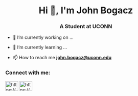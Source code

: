 <h1 align="center">Hi 👋, I'm John Bogacz</h1>
<h3 align="center">A Student at UCONN</h3>

- 🔭 I’m currently working on ...

- 🌱 I’m currently learning ...

- 📫 How to reach me **john.bogacz@uconn.edu**

<h3 align="left">Connect with me:</h3>
<p align="left">
<a href="https://www.linkedin.com/in/johnpbogacz/" target="blank"><img align="center" src="https://raw.githubusercontent.com/rahuldkjain/github-profile-readme-generator/master/src/images/icons/Social/linked-in-alt.svg" alt="https://www.linkedin.com/in/johnpbogacz/" height="30" width="40" /></a>
<a href="https://kaggle.com/https://www.kaggle.com/evilsnacks" target="blank"><img align="center" src="https://raw.githubusercontent.com/rahuldkjain/github-profile-readme-generator/master/src/images/icons/Social/kaggle.svg" alt="https://www.kaggle.com/evilsnacks" height="30" width="40" /></a>
</p>

